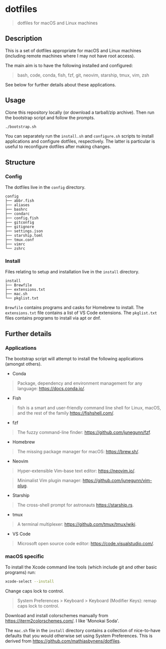 dotfiles
========

> dotfiles for macOS and Linux machines

Description
-----------

This is a set of dotfiles appropriate for macOS and Linux machines (including remote machines where I may not have root access).

The main aim is to have the following installed and configured:

> bash, code, conda, fish, fzf, git, neovim, starship, tmux, vim, zsh

See below for further details about these applications.

Usage
-----

Clone this repository locally (or download a tarball/zip archive). Then run the bootstrap script and follow the prompts.

```bash
./bootstrap.sh
```

You can separately run the `install.sh` and `configure.sh` scripts to install applications and configure dotfiles, respectively. The latter is particular is useful to reconfigure dotfiles after making changes.

Structure
---------

### Config

The dotfiles live in the `config` directory.

```
config
├── abbr.fish
├── aliases
├── bashrc
├── condarc
├── config.fish
├── gitconfig
├── gitignore
├── settings.json
├── starship.toml
├── tmux.conf
├── vimrc
└── zshrc
```

### Install

Files relating to setup and installation live in the `install` directory.

```
install
├── Brewfile
├── extensions.txt
├── mac.sh
└── pkglist.txt
```

`Brewfile` contains programs and casks for Homebrew to install. The `extensions.txt` file contains a list of VS Code extensions. The `pkglist.txt` files contains programs to install via apt or dnf.

Further details
---------------

### Applications

The bootstrap script will attempt to install the following applications (amongst others).

- Conda

> Package, dependency and environment management for any language: <https://docs.conda.io/>.

- Fish

> fish is a smart and user-friendly command line shell for Linux, macOS, and the rest of the family <https://fishshell.com/>.

- fzf

> The fuzzy command-line finder: <https://github.com/junegunn/fzf>.

- Homebrew

> The missing package manager for macOS: <https://brew.sh/>.

- Neovim

> Hyper-extensible Vim-base text editor: <https://neovim.io/>.

> Minimalist Vim plugin manager: <https://github.com/junegunn/vim-plug>.

- Starship

> The cross-shell prompt for astronauts <https://starship.rs>.

- tmux

> A terminal multiplexer: <https://github.com/tmux/tmux/wiki>.

- VS Code

> Microsoft open source code editor: <https://code.visualstudio.com/>.

### macOS specific

To install the Xcode command line tools (which include git and other basic programs) run:

```bash
xcode-select --install
```

Change caps lock to control.

> System Preferences > Keyboard > Keyboard (Modifier Keys): remap caps lock to control.

Download and install colorschemes manually from <https://iterm2colorschemes.com/>. I like 'Monokai Soda'.

The `mac.sh` file in the `install` directory contains a collection of nice-to-have defaults that you would otherwise set using System Preferences. This is derived from <https://github.com/mathiasbynens/dotfiles>.
